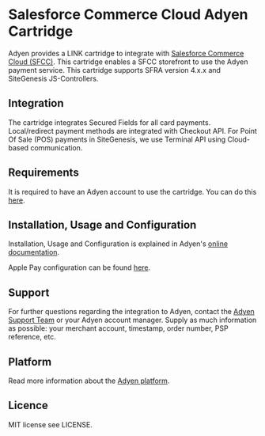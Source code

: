 # Salesforce Commerce Cloud Adyen Cartridge

Adyen provides a LINK cartridge to integrate with [Salesforce Commerce Cloud (SFCC)](https://www.adyen.com/partners/salesforce-commerce-cloud). This cartridge enables a SFCC storefront to use the Adyen payment service. This cartridge supports SFRA version 4.x.x and SiteGenesis JS-Controllers.

## Integration
The cartridge integrates Secured Fields for all card payments. Local/redirect payment methods are integrated with Checkout API. For Point Of Sale (POS) payments in SiteGenesis, we use Terminal API using Cloud-based communication.

## Requirements

It is required to have an Adyen account to use the cartridge. You can do this [here](https://www.adyen.com/signup).

## Installation, Usage and Configuration

Installation, Usage and Configuration is explained in Adyen's [online documentation](https://docs.adyen.com/plugins/salesforce-commerce-cloud/).

Apple Pay configuration can be found [here](https://docs.adyen.com/plugins/salesforce-commerce-cloud/set-up-payment-methods/#set-up-apple-pay-on-the-web).

## Support
  
For further questions regarding the integration to Adyen, contact the [Adyen Support Team](mailto:support@adyen.com) or your Adyen account manager.
Supply as much information as possible: your merchant account, timestamp, order number, PSP reference, etc.

## Platform

Read more information about the [Adyen platform](https://www.adyen.com/platform).

## Licence
  
MIT license see LICENSE.
